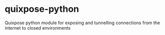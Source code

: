 # quixpose-python
Quixpose python module for exposing and tunnelling connections from the internet to closed environments

